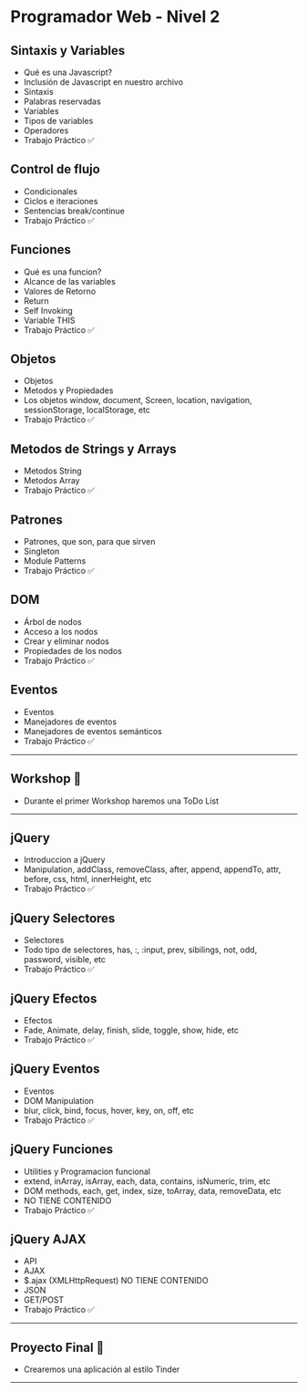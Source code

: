 # Programador Web - Nivel 2

## Sintaxis y Variables

- Qué es una Javascript?
- Inclusión de Javascript en nuestro archivo
- Sintaxis
- Palabras reservadas
- Variables
- Tipos de variables
- Operadores
- Trabajo Práctico :white_check_mark:

## Control de flujo

- Condicionales
- Ciclos e iteraciones
- Sentencias break/continue
- Trabajo Práctico :white_check_mark:

## Funciones

- Qué es una funcion?
- Alcance de las variables
- Valores de Retorno
- Return
- Self Invoking
- Variable THIS
- Trabajo Práctico :white_check_mark:

## Objetos

- Objetos
- Metodos y Propiedades
- Los objetos window, document, Screen, location, navigation, sessionStorage, localStorage, etc
- Trabajo Práctico :white_check_mark:

## Metodos de Strings y Arrays

- Metodos String
- Metodos Array
- Trabajo Práctico :white_check_mark:

## Patrones

- Patrones, que son, para que sirven
- Singleton
- Module Patterns
- Trabajo Práctico :white_check_mark:

## DOM

- Árbol de nodos
- Acceso a los nodos
- Crear y eliminar nodos
- Propiedades de los nodos
- Trabajo Práctico :white_check_mark:

## Eventos

- Eventos
- Manejadores de eventos
- Manejadores de eventos semánticos
- Trabajo Práctico :white_check_mark:

-----------

## Workshop :large_blue_circle:
- Durante el primer Workshop haremos una ToDo List

------------

## jQuery

- Introduccion a jQuery
- Manipulation, addClass, removeClass, after, append, appendTo, attr, before, css, html, innerHeight, etc
- Trabajo Práctico :white_check_mark:

## jQuery Selectores

- Selectores
- Todo tipo de selectores, has, :, :input, prev, sibilings, not, odd, password, visible, etc
- Trabajo Práctico :white_check_mark:

## jQuery Efectos

- Efectos
- Fade, Animate, delay, finish, slide, toggle, show, hide, etc
- Trabajo Práctico :white_check_mark:

## jQuery Eventos

- Eventos
- DOM Manipulation
- blur, click, bind, focus, hover, key, on, off, etc
- Trabajo Práctico :white_check_mark:

## jQuery Funciones

- Utilities y Programacion funcional
- extend, inArray, isArray, each, data, contains, isNumeric, trim, etc
- DOM methods, each, get, index, size, toArray, data, removeData, etc
- NO TIENE CONTENIDO
- Trabajo Práctico :white_check_mark:

## jQuery AJAX

- API
- AJAX
- $.ajax (XMLHttpRequest) NO TIENE CONTENIDO
- JSON
- GET/POST
- Trabajo Práctico :white_check_mark:

------------

## Proyecto Final :checkered_flag:

- Crearemos una aplicación al estilo Tinder

------------


